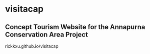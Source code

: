 # visitacap
## Concept Tourism Website for the Annapurna Conservation Area Project

rickkxu.github.io/visitacap
